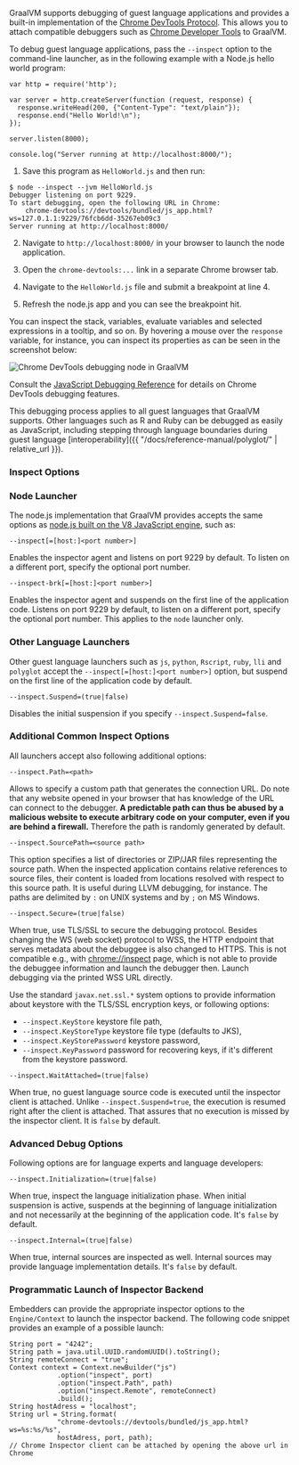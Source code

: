 GraalVM supports debugging of guest language applications and provides a
built-in implementation of
the [Chrome DevTools Protocol](https://chromedevtools.github.io/devtools-protocol/).
This allows you to attach compatible debuggers such as
[Chrome Developer Tools](https://developers.google.com/web/tools/chrome-devtools/)
to GraalVM.

To debug guest language applications, pass the `--inspect` option to the
command-line launcher, as in the following
example with a Node.js hello world program:

```
var http = require('http');

var server = http.createServer(function (request, response) {
  response.writeHead(200, {"Content-Type": "text/plain"});
  response.end("Hello World!\n");
});

server.listen(8000);

console.log("Server running at http://localhost:8000/");
```

1. Save this program as `HelloWorld.js` and then run:

```
$ node --inspect --jvm HelloWorld.js
Debugger listening on port 9229.
To start debugging, open the following URL in Chrome:
    chrome-devtools://devtools/bundled/js_app.html?ws=127.0.1.1:9229/76fcb6dd-35267eb09c3
Server running at http://localhost:8000/
```

2. Navigate to `http://localhost:8000/` in your browser to launch the node application.

3. Open the `chrome-devtools:...` link in a separate Chrome browser tab.

4. Navigate to the `HelloWorld.js` file and submit a breakpoint at line 4.

5. Refresh the node.js app and you can see the breakpoint hit.

You can inspect the stack, variables, evaluate variables and selected expressions
in a tooltip, and so on. By hovering a mouse over the `response` variable, for
instance, you can inspect its properties as can be seen in the screenshot below:

![](/docs/img/ChromeInspector.png "Chrome DevTools debugging node in GraalVM")

Consult the
[JavaScript Debugging Reference](https://developers.google.com/web/tools/chrome-devtools/javascript/reference)
for details on Chrome DevTools debugging features.

This debugging process applies to all guest languages that GraalVM supports.
Other languages such as R and Ruby can be debugged as easily as JavaScript,
including stepping through language boundaries during guest language
[interoperability]({{ "/docs/reference-manual/polyglot/" | relative_url }}).

### Inspect Options

### Node Launcher
The node.js implementation that GraalVM provides accepts the same options as
[node.js built on the V8 JavaScript engine](https://nodejs.org/), such as:

```
--inspect[=[host:]<port number>]
```

Enables the inspector agent and listens on port 9229 by default. To listen on a
different port, specify the optional port number.

```
--inspect-brk[=[host:]<port number>]
```

Enables the inspector agent and suspends on the first line of the application
code. Listens on port 9229 by default, to listen on a different port, specify
the optional port number. This applies to the `node` launcher only.

### Other Language Launchers

Other guest language launchers such as `js`, `python`, `Rscript`, `ruby`, `lli` and `polyglot`
accept the `--inspect[=[host:]<port number>]` option, but suspend on the first line of
the application code by default.

```
--inspect.Suspend=(true|false)
```

Disables the initial suspension if you specify `--inspect.Suspend=false`.

### Additional Common Inspect Options
All launchers accept also following additional options:

```
--inspect.Path=<path>
```

Allows to specify a custom path that generates the connection URL. Do note that any website opened in your browser that has knowledge of the URL can connect to the debugger. **A predictable path can thus be abused by a malicious website to execute arbitrary code on your computer, even if you are behind a firewall.** Therefore the path is randomly generated by default.

```
--inspect.SourcePath=<source path>
```
This option specifies a list of directories or ZIP/JAR files representing the source path. When the inspected application contains relative references to source files, their content is loaded from locations resolved with respect to this source path. It is useful during LLVM debugging, for instance.
The paths are delimited by `:` on UNIX systems and by `;` on MS Windows.

```
--inspect.Secure=(true|false)
```

When true, use TLS/SSL to secure the debugging protocol. Besides changing the WS
(web socket) protocol to WSS, the HTTP endpoint that serves metadata about the debuggee
is also changed to HTTPS. This is not compatible e.g., with
[chrome://inspect](chrome://inspect) page, which is not able to provide the debuggee
information and launch the debugger then. Launch debugging via the printed WSS URL directly.

Use the standard `javax.net.ssl.*` system options to provide information about
keystore with the TLS/SSL encryption keys, or following options:
* `--inspect.KeyStore` keystore file path,
* `--inspect.KeyStoreType` keystore file type (defaults to JKS),
* `--inspect.KeyStorePassword` keystore password,
* `--inspect.KeyPassword` password for recovering keys, if it's different from the keystore password.

```
--inspect.WaitAttached=(true|false)
```

When true, no guest language source code is executed until the inspector client
is attached. Unlike `--inspect.Suspend=true`, the execution is resumed right
after the client is attached. That assures that no execution is missed by the
inspector client. It is `false` by default.

### Advanced Debug Options
Following options are for language experts and language developers:

```
--inspect.Initialization=(true|false)
```

When true, inspect the language initialization phase. When initial suspension is
active, suspends at the beginning of language initialization and not necessarily
at the beginning of the application code. It's `false` by default.

```
--inspect.Internal=(true|false)
```

When true, internal sources are inspected as well. Internal sources may provide
language implementation details. It's `false` by default.

### Programmatic Launch of Inspector Backend

Embedders can provide the appropriate inspector options to the `Engine/Context`
to launch the inspector backend. The following code snippet provides an example of
a possible launch:

```
String port = "4242";
String path = java.util.UUID.randomUUID().toString();
String remoteConnect = "true";
Context context = Context.newBuilder("js")
            .option("inspect", port)
            .option("inspect.Path", path)
            .option("inspect.Remote", remoteConnect)
            .build();
String hostAdress = "localhost";
String url = String.format(
            "chrome-devtools://devtools/bundled/js_app.html?ws=%s:%s/%s",
            hostAdress, port, path);
// Chrome Inspector client can be attached by opening the above url in Chrome
```
